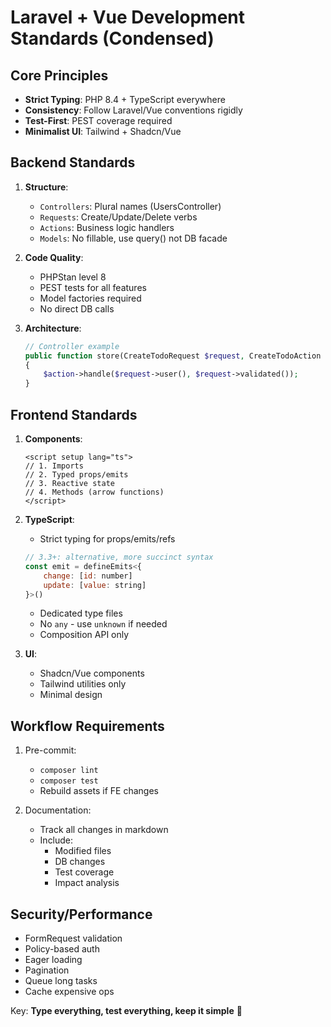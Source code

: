 # Laravel + Vue Development Standards (Condensed)

## Core Principles
- **Strict Typing**: PHP 8.4 + TypeScript everywhere
- **Consistency**: Follow Laravel/Vue conventions rigidly
- **Test-First**: PEST coverage required
- **Minimalist UI**: Tailwind + Shadcn/Vue

## Backend Standards
1. **Structure**:
   - `Controllers`: Plural names (UsersController)
   - `Requests`: Create/Update/Delete verbs
   - `Actions`: Business logic handlers
   - `Models`: No fillable, use query() not DB facade

2. **Code Quality**:
   - PHPStan level 8
   - PEST tests for all features
   - Model factories required
   - No direct DB calls

3. **Architecture**:
   ```php
   // Controller example
   public function store(CreateTodoRequest $request, CreateTodoAction $action)
   {
       $action->handle($request->user(), $request->validated());
   }
   ```

## Frontend Standards
1. **Components**:
   ```vue
   <script setup lang="ts">
   // 1. Imports
   // 2. Typed props/emits
   // 3. Reactive state
   // 4. Methods (arrow functions)
   </script>
   ```

2. **TypeScript**:
   - Strict typing for props/emits/refs
    ```js
    // 3.3+: alternative, more succinct syntax
    const emit = defineEmits<{
        change: [id: number]
        update: [value: string]
    }>()
    ```
   - Dedicated type files
   - No `any` - use `unknown` if needed
   - Composition API only

3. **UI**:
   - Shadcn/Vue components
   - Tailwind utilities only
   - Minimal design

## Workflow Requirements
1. Pre-commit:
   - `composer lint`
   - `composer test`
   - Rebuild assets if FE changes

2. Documentation:
   - Track all changes in markdown
   - Include:
     - Modified files
     - DB changes
     - Test coverage
     - Impact analysis

## Security/Performance
- FormRequest validation
- Policy-based auth
- Eager loading
- Pagination
- Queue long tasks
- Cache expensive ops

Key: **Type everything, test everything, keep it simple** 🚀
